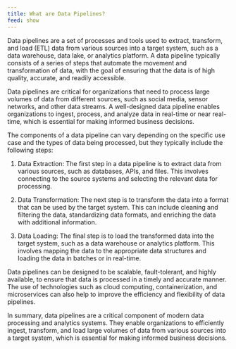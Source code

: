```yaml
---
title: What are Data Pipelines?
feed: show
---
```


Data pipelines are a set of processes and tools used to extract, transform, and load (ETL) data from various sources into a target system, such as a data warehouse, data lake, or analytics platform. A data pipeline typically consists of a series of steps that automate the movement and transformation of data, with the goal of ensuring that the data is of high quality, accurate, and readily accessible.

Data pipelines are critical for organizations that need to process large volumes of data from different sources, such as social media, sensor networks, and other data streams. A well-designed data pipeline enables organizations to ingest, process, and analyze data in real-time or near real-time, which is essential for making informed business decisions.

The components of a data pipeline can vary depending on the specific use case and the types of data being processed, but they typically include the following steps:

1.  Data Extraction: The first step in a data pipeline is to extract data from various sources, such as databases, APIs, and files. This involves connecting to the source systems and selecting the relevant data for processing.
    
2.  Data Transformation: The next step is to transform the data into a format that can be used by the target system. This can include cleaning and filtering the data, standardizing data formats, and enriching the data with additional information.
    
3.  Data Loading: The final step is to load the transformed data into the target system, such as a data warehouse or analytics platform. This involves mapping the data to the appropriate data structures and loading the data in batches or in real-time.
    

Data pipelines can be designed to be scalable, fault-tolerant, and highly available, to ensure that data is processed in a timely and accurate manner. The use of technologies such as cloud computing, containerization, and microservices can also help to improve the efficiency and flexibility of data pipelines.

In summary, data pipelines are a critical component of modern data processing and analytics systems. They enable organizations to efficiently ingest, transform, and load large volumes of data from various sources into a target system, which is essential for making informed business decisions.